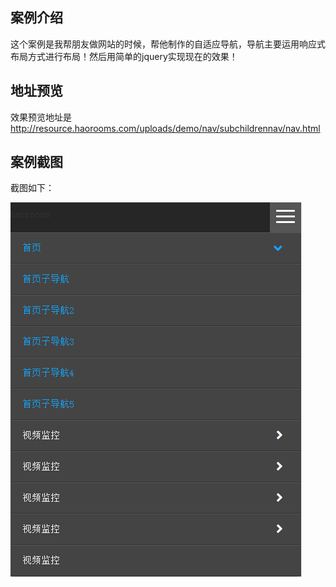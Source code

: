 ## 案例介绍

这个案例是我帮朋友做网站的时候，帮他制作的自适应导航，导航主要运用响应式布局方式进行布局！然后用简单的jquery实现现在的效果！



## 地址预览

效果预览地址是 http://resource.haorooms.com/uploads/demo/nav/subchildrennav/nav.html


## 案例截图

截图如下：

![Alt 移动端多级导航](https://raw.githubusercontent.com/confidence68/adapt_multi_nav/master/image.jpg "移动端多级导航")



